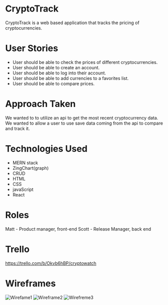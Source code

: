 # CryptoTrack
CryptoTrack is a web based application that tracks the pricing of cryptocurrencies.

# User Stories
- User should be able to check the prices of different cryptocurrencies.
- User should be able to create an account.
- User should be able to log into their account.
- User should be able to add currencies to a favorites list.
- User should be able to compare prices.

# Approach Taken
We wanted to to utilize an api to get the most recent cryptocurrency data. We wanted to allow a user to use save data coming from the api to compare and track it.

# Technologies Used 
- MERN stack
- ZingChart(graph)
- CRUD
- HTML
- CSS
- javaScript
- React

# Roles
Matt - Product manager, front-end
Scott - Release Manager, back end

# Trello
https://trello.com/b/Okvb6hBP/cryptowatch

# Wireframes
![Wirefame1](https://github.com/shoran23/CrytoWatch-Front-End/blob/master/Screen%20Shot%202020-04-04%20at%2012.38.30%20PM.png)
![Wireframe2](https://github.com/shoran23/CrytoWatch-Front-End/blob/master/Screen%20Shot%202020-04-04%20at%2012.38.41%20PM.png)
![Wirefreme3](https://github.com/shoran23/CrytoWatch-Front-End/blob/master/Screen%20Shot%202020-04-04%20at%2012.38.47%20PM.png)
